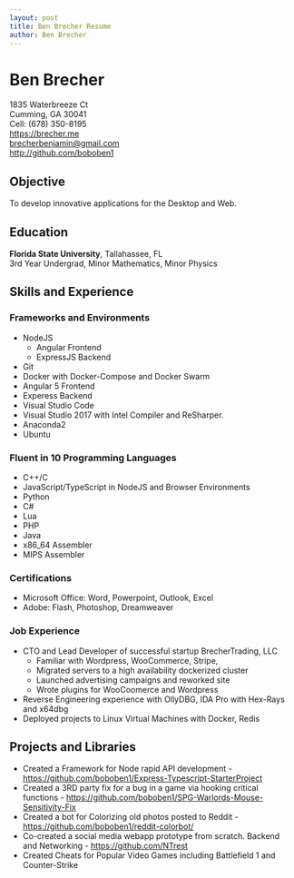 ```yaml
---
layout: post
title: Ben Brecher Resume
author: Ben Brecher
---
```


# Ben Brecher
1835 Waterbreeze Ct  
Cumming, GA 30041  
Cell: (678) 350-8195  
https://brecher.me  
brecherbenjamin@gmail.com  
http://github.com/boboben1  

## Objective
To develop innovative applications for the Desktop and Web.

## Education
**Florida State University**, Tallahassee, FL  
3rd Year Undergrad, Minor Mathematics, Minor Physics
## Skills and Experience

### Frameworks and Environments
* NodeJS
    * Angular Frontend
    * ExpressJS Backend
* Git
* Docker with Docker-Compose and Docker Swarm
* Angular 5 Frontend
* Experess Backend
* Visual Studio Code
* Visual Studio 2017 with Intel Compiler and ReSharper.
* Anaconda2
* Ubuntu

### Fluent in 10 Programming Languages
* C++/C
* JavaScript/TypeScript in NodeJS and Browser Environments
* Python
* C#
* Lua
* PHP
* Java
* x86_64 Assembler
* MIPS Assembler

### Certifications
* Microsoft Office:  Word, Powerpoint, Outlook, Excel
* Adobe: Flash, Photoshop, Dreamweaver

### Job Experience
* CTO and Lead Developer of successful startup BrecherTrading, LLC
    * Familiar with Wordpress, WooCommerce, Stripe, 
    * Migrated servers to a high availability dockerized cluster
    * Launched advertising campaigns and reworked site
    * Wrote plugins for WooCoomerce and Wordpress
* Reverse Engineering experience with OllyDBG, IDA Pro with Hex-Rays and x64dbg
* Deployed projects to Linux Virtual Machines with Docker, Redis

## Projects and Libraries
* Created a Framework for Node rapid API development - https://github.com/boboben1/Express-Typescript-StarterProject
* Created a 3RD party fix for a bug in a game via hooking critical functions - https://github.com/boboben1/SPG-Warlords-Mouse-Sensitivity-Fix
* Created a bot for Colorizing old photos posted to Reddit - https://github.com/boboben1/reddit-colorbot/
* Co-created a social media webapp prototype from scratch. Backend and Networking - https://github.com/NTrest
* Created Cheats for Popular Video Games including Battlefield 1 and Counter-Strike